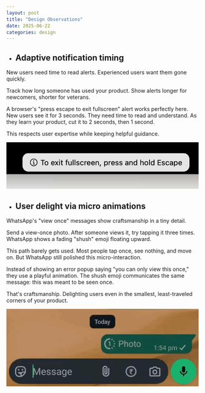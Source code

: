 ```yaml
---
layout: post
title: "Design Observations"
date: 2025-06-22
categories: design
---
```


- ## Adaptive notification timing

New users need time to read alerts. Experienced users want them gone quickly.

Track how long someone has used your product. Show alerts longer for newcomers, shorter for veterans.

A browser's "press escape to exit fullscreen" alert works perfectly here. New users see it for 3 seconds. They need time to read and understand. As they learn your product, cut it to 2 seconds, then 1 second.

This respects user expertise while keeping helpful guidance.

![Alert Example](/assets/img/alert.png)

- ## User delight via micro animations

WhatsApp's "view once" messages show craftsmanship in a tiny detail.

Send a view-once photo. After someone views it, try tapping it three times. WhatsApp shows a fading "shush" emoji floating upward.

This path barely gets used. Most people tap once, see nothing, and move on. But WhatsApp still polished this micro-interaction.

Instead of showing an error popup saying "you can only view this once," they use a playful animation. The shush emoji communicates the same message: this was meant to be seen once.

That's craftsmanship. Delighting users even in the smallest, least-traveled corners of your product.

![Micro animation Example](/assets/img/shush.gif)